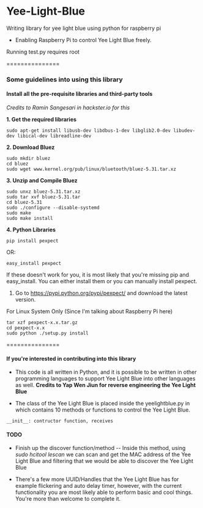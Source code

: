 Yee-Light-Blue
==============

Writing library for yee light blue using python for raspberry pi

- Enabling Raspberry Pi to control Yee Light Blue freely.

Running test.py requires root

===============

### Some guidelines into using this library

#### Install all the pre-requisite libraries and third-party tools

*Credits to Ramin Sangesari in hackster.io for this*

**1. Get the required libraries**
```
sudo apt-get install libusb-dev libdbus-1-dev libglib2.0-dev libudev-dev libical-dev libreadline-dev
```
**2. Download Bluez**
```
sudo mkdir bluez
cd bluez
sudo wget www.kernel.org/pub/linux/bluetooth/bluez-5.31.tar.xz
```
**3. Unzip and Compile Bluez**
```
sudo unxz bluez-5.31.tar.xz
sudo tar xvf bluez-5.31.tar
cd bluez-5.31
sudo ./configure --disable-systemd
sudo make
sudo make install
```

**4. Python Libraries**

`pip install pexpect`

OR:

`easy_install pexpect`

If these doesn't work for you, it is most likely that you're missing pip and easy_install. You can either install them or you can manually install pexpect.

1. Go to https://pypi.python.org/pypi/pexpect/ and download the latest version.

For Linux System Only (Since I'm talking about Raspberry Pi here)
```
tar xzf pexpect-x.x.tar.gz
cd pexpect-x.x
sudo python ./setup.py install
```

===============

#### If you're interested in contributing into this library

- This code is all written in Python, and it is possible to be written in other programming languages to support Yee Light Blue into other languages as well. **Credits to Yap Wen Jiun for reverse engineering the Yee Light Blue**

- The class of the Yee Light Blue is placed inside the yeelightblue.py in which contains 10 methods or functions to control the Yee Light Blue.

`__init__: contructor function, receives `

#### TODO
- Finish up the discover function/method
-- Inside this method, using *sudo hcitool lescan* we can scan and get the MAC address of the Yee Light Blue and filtering that we would be able to discover the Yee Light Blue

- There's a few more UUID/Handles that the Yee Light Blue has for example flickering and auto delay timer, however, with the current functionality you are most likely able to perform basic and cool things. You're more than welcome to complete it.
